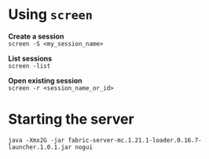 # Using `screen`

**Create a session**  
`screen -S <my_session_name>`

**List sessions**  
`screen -list`

**Open existing session**  
`screen -r <session_name_or_id>`

# Starting the server
`java -Xmx2G -jar fabric-server-mc.1.21.1-loader.0.16.7-launcher.1.0.1.jar nogui`